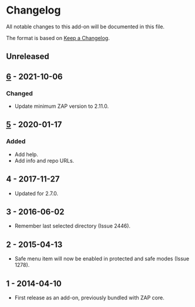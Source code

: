 # Changelog
All notable changes to this add-on will be documented in this file.

The format is based on [Keep a Changelog](https://keepachangelog.com/en/1.0.0/).

## Unreleased


## [6] - 2021-10-06
### Changed
- Update minimum ZAP version to 2.11.0.

## [5] - 2020-01-17
### Added
- Add help.
- Add info and repo URLs.

## 4 - 2017-11-27

- Updated for 2.7.0.

## 3 - 2016-06-02

- Remember last selected directory (Issue 2446).

## 2 - 2015-04-13

- Safe menu item will now be enabled in protected and safe modes (Issue 1278).

## 1 - 2014-04-10

- First release as an add-on, previously bundled with ZAP core.

[6]: https://github.com/zaproxy/zap-extensions/releases/saverawmessage-v6
[5]: https://github.com/zaproxy/zap-extensions/releases/saverawmessage-v5
